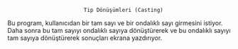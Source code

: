                             Tip Dönüşümleri (Casting)
Bu program, kullanıcıdan bir tam sayı ve bir ondalıklı sayı girmesini istiyor. 
Daha sonra bu tam sayıyı ondalıklı sayıya dönüştürerek ve bu ondalıklı sayıyı tam sayıya dönüştürerek sonuçları ekrana yazdırıyor.

